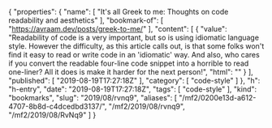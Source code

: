 {
  "properties": {
    "name": [
      "It's all Greek to me: Thoughts on code readability and aesthetics"
    ],
    "bookmark-of": [
      "https://avraam.dev/posts/greek-to-me/"
    ],
    "content": [
      {
        "value": "Readability of code is a very important, but so is using idiomatic language style. However the difficulty, as this article calls out, is that some folks won't find it easy to read or write code in an 'idiomatic' way. And also, who cares if you convert the readable four-line code snippet into a horrible to read one-liner? All it does is make it harder for the next person!",
        "html": ""
      }
    ],
    "published": [
      "2019-08-19T17:27:18Z"
    ],
    "category": [
      "code-style"
    ]
  },
  "h": "h-entry",
  "date": "2019-08-19T17:27:18Z",
  "tags": [
    "code-style"
  ],
  "kind": "bookmarks",
  "slug": "2019/08/rvnq9",
  "aliases": [
    "/mf2/0200e13d-a612-4707-8b8d-c4dcedbd3137/",
    "/mf2/2019/08/rvnq9",
    "/mf2/2019/08/RvNq9"
  ]
}
